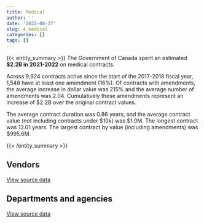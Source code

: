 ```yaml
---
title: Medical
author: ''
date: '2022-08-27'
slug: 4_medical
categories: []
tags: []
---
```


<script src="/rmarkdown-libs/htmlwidgets/htmlwidgets.js"></script>
<link href="/rmarkdown-libs/datatables-css/datatables-crosstalk.css" rel="stylesheet" />
<script src="/rmarkdown-libs/datatables-binding/datatables.js"></script>
<script src="/rmarkdown-libs/jquery/jquery-3.6.0.min.js"></script>
<link href="/rmarkdown-libs/dt-core-bootstrap/css/dataTables.bootstrap.min.css" rel="stylesheet" />
<link href="/rmarkdown-libs/dt-core-bootstrap/css/dataTables.bootstrap.extra.css" rel="stylesheet" />
<script src="/rmarkdown-libs/dt-core-bootstrap/js/jquery.dataTables.min.js"></script>
<script src="/rmarkdown-libs/dt-core-bootstrap/js/dataTables.bootstrap.min.js"></script>
<link href="/rmarkdown-libs/crosstalk/css/crosstalk.min.css" rel="stylesheet" />
<script src="/rmarkdown-libs/crosstalk/js/crosstalk.min.js"></script>
<script src="/rmarkdown-libs/htmlwidgets/htmlwidgets.js"></script>
<link href="/rmarkdown-libs/datatables-css/datatables-crosstalk.css" rel="stylesheet" />
<script src="/rmarkdown-libs/datatables-binding/datatables.js"></script>
<script src="/rmarkdown-libs/jquery/jquery-3.6.0.min.js"></script>
<link href="/rmarkdown-libs/dt-core-bootstrap/css/dataTables.bootstrap.min.css" rel="stylesheet" />
<link href="/rmarkdown-libs/dt-core-bootstrap/css/dataTables.bootstrap.extra.css" rel="stylesheet" />
<script src="/rmarkdown-libs/dt-core-bootstrap/js/jquery.dataTables.min.js"></script>
<script src="/rmarkdown-libs/dt-core-bootstrap/js/dataTables.bootstrap.min.js"></script>
<link href="/rmarkdown-libs/crosstalk/css/crosstalk.min.css" rel="stylesheet" />
<script src="/rmarkdown-libs/crosstalk/js/crosstalk.min.js"></script>

{{< entity_summary >}}
The Government of Canada spent an estimated **\$2.2B in 2021-2022** on medical contracts.

Across 9,924 contracts active since the start of the 2017-2018 fiscal year, 1,548 have at least one amendment (16%). Of contracts with amendments, the average increase in dollar value was 215% and the average number of amendments was 2.04. Cumulatively these amendments represent an increase of \$2.2B over the original contract values.

The average contract duration was 0.86 years, and the average contract value (not including contracts under \$10k) was \$1.0M. The longest contract was 13.01 years. The largest contract by value (including amendments) was \$995.6M.

{{< /entity_summary >}}

## Vendors

<div id="htmlwidget-1" style="width:100%;height:auto;" class="datatables html-widget"></div>
<script type="application/json" data-for="htmlwidget-1">{"x":{"style":"bootstrap","filter":"none","vertical":false,"data":[["<a href=\"/vendors/adapt_pharma_canada/\">ADAPT PHARMA CANADA<\/a>","<a href=\"/vendors/adpearl/\">ADPEARL<\/a>","<a href=\"/vendors/advanced_paramedic/\">ADVANCED PARAMEDIC<\/a>","<a href=\"/vendors/agilec/\">AGILEC<\/a>","<a href=\"/vendors/aim_health_group/\">AIM HEALTH GROUP<\/a>","<a href=\"/vendors/alberta_seventh_step_society/\">ALBERTA SEVENTH STEP SOCIETY<\/a>","<a href=\"/vendors/amd_medicom/\">AMD MEDICOM<\/a>","<a href=\"/vendors/amdocs/\">AMDOCS<\/a>","<a href=\"/vendors/aon_reed_stenhouse/\">AON REED STENHOUSE<\/a>","<a href=\"/vendors/apotex/\">APOTEX<\/a>","<a href=\"/vendors/ats_services/\">ATS SERVICES<\/a>","<a href=\"/vendors/b_braun_of_canada/\">B BRAUN OF CANADA<\/a>","<a href=\"/vendors/bauer_hockey/\">BAUER HOCKEY<\/a>","<a href=\"/vendors/bavarian_nordic/\">BAVARIAN NORDIC<\/a>","<a href=\"/vendors/baxter/\">BAXTER<\/a>","<a href=\"/vendors/beckman_coulter_canada/\">BECKMAN COULTER CANADA<\/a>","<a href=\"/vendors/bomimed/\">BOMIMED<\/a>","<a href=\"/vendors/breton_michel_md/\">BRETON MICHEL MD<\/a>","<a href=\"/vendors/bruker/\">BRUKER<\/a>","<a href=\"/vendors/bureau_nathalie/\">BUREAU NATHALIE<\/a>","<a href=\"/vendors/calko_group/\">CALKO GROUP<\/a>","<a href=\"/vendors/campbell_drug_stores/\">CAMPBELL DRUG STORES<\/a>","<a href=\"/vendors/canadian_emergency_ventilators/\">CANADIAN EMERGENCY VENTILATORS<\/a>","<a href=\"/vendors/canadian_red_cross/\">CANADIAN RED CROSS<\/a>","<a href=\"/vendors/canadian_veterans_vr_service/\">CANADIAN VETERANS VR SERVICE<\/a>","<a href=\"/vendors/carahsoft_technology/\">CARAHSOFT TECHNOLOGY<\/a>","<a href=\"/vendors/catholic_social_services/\">CATHOLIC SOCIAL SERVICES<\/a>","<a href=\"/vendors/cepheid/\">CEPHEID<\/a>","<a href=\"/vendors/cgi/\">CGI<\/a>","<a href=\"/vendors/charron_human_resources/\">CHARRON HUMAN RESOURCES<\/a>","<a href=\"/vendors/circle_of_eagles_lodge_society/\">CIRCLE OF EAGLES LODGE SOCIETY<\/a>","<a href=\"/vendors/cnw_group/\">CNW GROUP<\/a>","<a href=\"/vendors/concept_controls/\">CONCEPT CONTROLS<\/a>","<a href=\"/vendors/confection_aventure/\">CONFECTION AVENTURE<\/a>","<a href=\"/vendors/connective_support_society/\">CONNECTIVE SUPPORT SOCIETY<\/a>","<a href=\"/vendors/corbel_management/\">CORBEL MANAGEMENT<\/a>","<a href=\"/vendors/crc_cure_labelle/\">CRC CURE LABELLE<\/a>","<a href=\"/vendors/ctoms/\">CTOMS<\/a>","<a href=\"/vendors/dalhousie_university/\">DALHOUSIE UNIVERSITY<\/a>","<a href=\"/vendors/dasco_equipment/\">DASCO EQUIPMENT<\/a>","<a href=\"/vendors/dismas_society/\">DISMAS SOCIETY<\/a>","<a href=\"/vendors/dr_mandeep_saini/\">DR MANDEEP SAINI<\/a>","<a href=\"/vendors/dr_s_iskander/\">DR S ISKANDER<\/a>","<a href=\"/vendors/draeger/\">DRAEGER<\/a>","<a href=\"/vendors/dynacare/\">DYNACARE<\/a>","<a href=\"/vendors/ekos_research_associates/\">EKOS RESEARCH ASSOCIATES<\/a>","<a href=\"/vendors/elizabeth_fry_society/\">ELIZABETH FRY SOCIETY<\/a>","<a href=\"/vendors/esbe_scientific_industries/\">ESBE SCIENTIFIC INDUSTRIES<\/a>","<a href=\"/vendors/express_scripts_canada/\">EXPRESS SCRIPTS CANADA<\/a>","<a href=\"/vendors/fisher_paykel_healthcare/\">FISHER PAYKEL HEALTHCARE<\/a>","<a href=\"/vendors/fluid_energy_group/\">FLUID ENERGY GROUP<\/a>","<a href=\"/vendors/fondation_carrefour_nouveau_monde/\">FONDATION CARREFOUR NOUVEAU MONDE<\/a>","<a href=\"/vendors/fresenius_kabi_canada/\">FRESENIUS KABI CANADA<\/a>","<a href=\"/vendors/fti_professional_grade/\">FTI PROFESSIONAL GRADE<\/a>","<a href=\"/vendors/g4s_security_services/\">G4S SECURITY SERVICES<\/a>","<a href=\"/vendors/galenvs_sciences/\">GALENVS SCIENCES<\/a>","<a href=\"/vendors/gamble_technologies/\">GAMBLE TECHNOLOGIES<\/a>","<a href=\"/vendors/general_electric_canada/\">GENERAL ELECTRIC CANADA<\/a>","<a href=\"/vendors/general_motors/\">GENERAL MOTORS<\/a>","<a href=\"/vendors/george_courey/\">GEORGE COUREY<\/a>","<a href=\"/vendors/getinge_canada/\">GETINGE CANADA<\/a>","<a href=\"/vendors/glaxosmithkline/\">GLAXOSMITHKLINE<\/a>","<a href=\"/vendors/global_life_sciences_solutions/\">GLOBAL LIFE SCIENCES SOLUTIONS<\/a>","<a href=\"/vendors/global_upholstery/\">GLOBAL UPHOLSTERY<\/a>","<a href=\"/vendors/greg_van_wyk_professional/\">GREG VAN WYK PROFESSIONAL<\/a>","<a href=\"/vendors/hewlett_packard/\">HEWLETT PACKARD<\/a>","<a href=\"/vendors/hoskin_scientific/\">HOSKIN SCIENTIFIC<\/a>","<a href=\"/vendors/house_of_hope/\">HOUSE OF HOPE<\/a>","<a href=\"/vendors/hubspoke/\">HUBSPOKE<\/a>","<a href=\"/vendors/icu_medical_canada/\">ICU MEDICAL CANADA<\/a>","<a href=\"/vendors/indivior_uk/\">INDIVIOR UK<\/a>","<a href=\"/vendors/info_tech_research_group/\">INFO TECH RESEARCH GROUP<\/a>","<a href=\"/vendors/inksmith/\">INKSMITH<\/a>","<a href=\"/vendors/innovasea_marine_systems_canada/\">INNOVASEA MARINE SYSTEMS CANADA<\/a>","<a href=\"/vendors/isoplex/\">ISOPLEX<\/a>","<a href=\"/vendors/j_sterling_industries/\">J STERLING INDUSTRIES<\/a>","<a href=\"/vendors/jasco_applied_sciences_canada/\">JASCO APPLIED SCIENCES CANADA<\/a>","<a href=\"/vendors/john_howard_society/\">JOHN HOWARD SOCIETY<\/a>","<a href=\"/vendors/john_wiley_sons/\">JOHN WILEY SONS<\/a>","<a href=\"/vendors/joseph_ribkoff/\">JOSEPH RIBKOFF<\/a>","<a href=\"/vendors/kinghaven_peardonville_house_society/\">KINGHAVEN PEARDONVILLE HOUSE SOCIETY<\/a>","<a href=\"/vendors/l_agence/\">L AGENCE<\/a>","<a href=\"/vendors/laboratoires_omega/\">LABORATOIRES OMEGA<\/a>","<a href=\"/vendors/larch_half_way_house_of_sudbury/\">LARCH HALF WAY HOUSE OF SUDBURY<\/a>","<a href=\"/vendors/lesage_david_dr/\">LESAGE DAVID DR<\/a>","<a href=\"/vendors/lifespeak/\">LIFESPEAK<\/a>","<a href=\"/vendors/luminultra_technologies/\">LUMINULTRA TECHNOLOGIES<\/a>","<a href=\"/vendors/maison_charlemagne/\">MAISON CHARLEMAGNE<\/a>","<a href=\"/vendors/maison_cross_roads_de_la_societe/\">MAISON CROSS ROADS DE LA SOCIETE<\/a>","<a href=\"/vendors/maison_decision_house/\">MAISON DECISION HOUSE<\/a>","<a href=\"/vendors/maison_jeun_aide/\">MAISON JEUN AIDE<\/a>","<a href=\"/vendors/maison_joins_toi/\">MAISON JOINS TOI<\/a>","<a href=\"/vendors/maison_painchaud/\">MAISON PAINCHAUD<\/a>","<a href=\"/vendors/mckesson_canada/\">MCKESSON CANADA<\/a>","<a href=\"/vendors/medavie/\">MEDAVIE<\/a>","<a href=\"/vendors/medtronic_canada/\">MEDTRONIC CANADA<\/a>","<a href=\"/vendors/meewasinota_crf/\">MEEWASINOTA CRF<\/a>","<a href=\"/vendors/mega_tech/\">MEGA TECH<\/a>","<a href=\"/vendors/merck_frosst/\">MERCK FROSST<\/a>","<a href=\"/vendors/meridian_medical_technologies/\">MERIDIAN MEDICAL TECHNOLOGIES<\/a>","<a href=\"/vendors/micronostyx/\">MICRONOSTYX<\/a>","<a href=\"/vendors/ministry_of_finance/\">MINISTRY OF FINANCE<\/a>","<a href=\"/vendors/mnp/\">MNP<\/a>","<a href=\"/vendors/momentum_solutions/\">MOMENTUM SOLUTIONS<\/a>","<a href=\"/vendors/mufactor/\">MUFACTOR<\/a>","<a href=\"/vendors/murrays_windermere_gardens/\">MURRAYS WINDERMERE GARDENS<\/a>","<a href=\"/vendors/natco_pharma_canada/\">NATCO PHARMA CANADA<\/a>","<a href=\"/vendors/native_clan_organization/\">NATIVE CLAN ORGANIZATION<\/a>","<a href=\"/vendors/nav_canada/\">NAV CANADA<\/a>","<a href=\"/vendors/neuroscope/\">NEUROSCOPE<\/a>","<a href=\"/vendors/okanagan_halfway_house_society_crf/\">OKANAGAN HALFWAY HOUSE SOCIETY CRF<\/a>","<a href=\"/vendors/peerless_garments/\">PEERLESS GARMENTS<\/a>","<a href=\"/vendors/phoenix_drug_alcohol_recovery/\">PHOENIX DRUG ALCOHOL RECOVERY<\/a>","<a href=\"/vendors/precision_adm/\">PRECISION ADM<\/a>","<a href=\"/vendors/primed_medical_products/\">PRIMED MEDICAL PRODUCTS<\/a>","<a href=\"/vendors/prince_george_activator/\">PRINCE GEORGE ACTIVATOR<\/a>","<a href=\"/vendors/proline_advantage/\">PROLINE ADVANTAGE<\/a>","<a href=\"/vendors/promaxis/\">PROMAXIS<\/a>","<a href=\"/vendors/quartz_nature/\">QUARTZ NATURE<\/a>","<a href=\"/vendors/r_lamba_forensic_psych_service/\">R LAMBA FORENSIC PSYCH SERVICE<\/a>","<a href=\"/vendors/rampart_international/\">RAMPART INTERNATIONAL<\/a>","<a href=\"/vendors/reactor_engineering_group/\">REACTOR ENGINEERING GROUP<\/a>","<a href=\"/vendors/residence_carpediem/\">RESIDENCE CARPEDIEM<\/a>","<a href=\"/vendors/revision_military/\">REVISION MILITARY<\/a>","<a href=\"/vendors/roudel_medical_and_surgical/\">ROUDEL MEDICAL AND SURGICAL<\/a>","<a href=\"/vendors/salvation_army/\">SALVATION ARMY<\/a>","<a href=\"/vendors/securiguard_services/\">SECURIGUARD SERVICES<\/a>","<a href=\"/vendors/seqirus_canada/\">SEQIRUS CANADA<\/a>","<a href=\"/vendors/services_d_aide_en_prevention_de_la_criminalite/\">SERVICES D AIDE EN PREVENTION DE LA CRIMINALITE<\/a>","<a href=\"/vendors/sgs_axys_analytical_services/\">SGS AXYS ANALYTICAL SERVICES<\/a>","<a href=\"/vendors/shelter_nova_scotia/\">SHELTER NOVA SCOTIA<\/a>","<a href=\"/vendors/smiths_medical_canada/\">SMITHS MEDICAL CANADA<\/a>","<a href=\"/vendors/societe_elizabeth_fry_du_quebec/\">SOCIETE ELIZABETH FRY DU QUEBEC<\/a>","<a href=\"/vendors/societe_emmanuel_gregoire/\">SOCIETE EMMANUEL GREGOIRE<\/a>","<a href=\"/vendors/st_leonard_s_community_services/\">ST LEONARD S COMMUNITY SERVICES<\/a>","<a href=\"/vendors/st_leonard_s_society_hamilton/\">ST LEONARD S SOCIETY HAMILTON<\/a>","<a href=\"/vendors/st_leonards_house_windsor/\">ST LEONARDS HOUSE WINDSOR<\/a>","<a href=\"/vendors/st_leonards_place_peel/\">ST LEONARDS PLACE PEEL<\/a>","<a href=\"/vendors/st_ops_tactical_training_canada/\">ST OPS TACTICAL TRAINING CANADA<\/a>","<a href=\"/vendors/stanfields/\">STANFIELDS<\/a>","<a href=\"/vendors/steris_canada/\">STERIS CANADA<\/a>","<a href=\"/vendors/stryker_canada/\">STRYKER CANADA<\/a>","<a href=\"/vendors/supermax_healthcare_canada/\">SUPERMAX HEALTHCARE CANADA<\/a>","<a href=\"/vendors/tenaquip/\">TENAQUIP<\/a>","<a href=\"/vendors/the_stevens_company/\">THE STEVENS COMPANY<\/a>","<a href=\"/vendors/thornhill_medical/\">THORNHILL MEDICAL<\/a>","<a href=\"/vendors/toronto_stamp/\">TORONTO STAMP<\/a>","<a href=\"/vendors/triplewell_canada/\">TRIPLEWELL CANADA<\/a>","<a href=\"/vendors/trudell_healthcare_solutions/\">TRUDELL HEALTHCARE SOLUTIONS<\/a>","<a href=\"/vendors/tyr_tactical/\">TYR TACTICAL<\/a>","<a href=\"/vendors/unisync_group/\">UNISYNC GROUP<\/a>","<a href=\"/vendors/united_church_halfway_homes/\">UNITED CHURCH HALFWAY HOMES<\/a>","<a href=\"/vendors/united_states_department_of_the_air_force/\">UNITED STATES DEPARTMENT OF THE AIR FORCE<\/a>","<a href=\"/vendors/university_of_guelph/\">UNIVERSITY OF GUELPH<\/a>","<a href=\"/vendors/university_of_ottawa/\">UNIVERSITY OF OTTAWA<\/a>","<a href=\"/vendors/university_of_regina/\">UNIVERSITY OF REGINA<\/a>","<a href=\"/vendors/university_of_saskatchewan/\">UNIVERSITY OF SASKATCHEWAN<\/a>","<a href=\"/vendors/university_of_toronto/\">UNIVERSITY OF TORONTO<\/a>","<a href=\"/vendors/vanrx_pharmasystems/\">VANRX PHARMASYSTEMS<\/a>","<a href=\"/vendors/via_travail/\">VIA TRAVAIL<\/a>","<a href=\"/vendors/virtual_possibilities_division/\">VIRTUAL POSSIBILITIES DIVISION<\/a>","<a href=\"/vendors/visiontec/\">VISIONTEC<\/a>","<a href=\"/vendors/waters/\">WATERS<\/a>","<a href=\"/vendors/wazana_clothing/\">WAZANA CLOTHING<\/a>","<a href=\"/vendors/wcg_international_consultants/\">WCG INTERNATIONAL CONSULTANTS<\/a>","<a href=\"/vendors/westcoast_genesis_society/\">WESTCOAST GENESIS SOCIETY<\/a>","<a href=\"/vendors/westcomb_outerwear/\">WESTCOMB OUTERWEAR<\/a>","<a href=\"/vendors/william_j_barker_clinical/\">WILLIAM J BARKER CLINICAL<\/a>","<a href=\"/vendors/woolly_mammoth_outerwear/\">WOOLLY MAMMOTH OUTERWEAR<\/a>","<a href=\"/vendors/zoll_medical_canada/\">ZOLL MEDICAL CANADA<\/a>"],[74592.18,null,1181651.36,null,2236337.65,1189554.54,null,353944.5,null,17600,null,null,null,4406958.04,null,20144.48,null,2775214.31,null,841845.83,null,null,null,null,6136971.47,null,1819221.32,null,null,null,1650465.25,null,11554.25,null,null,9896279.28,1021687.89,321031.2,null,null,986233.4,666058.39,1366709.27,null,2613632.5,null,1242235.74,null,43030073.14,null,null,1701485.13,43226.43,null,8455498.56,null,null,null,null,null,null,657168.78,null,null,1182906.88,null,null,1706232.96,null,null,2388367.37,null,null,null,null,null,null,22587494.79,24723.17,null,1216497.91,null,null,1154352.33,983249.47,1231918.84,null,1651841.33,1407713.33,847930.4,1468025.33,1510995.11,1311612.1,41140694.85,5449607.46,null,1725361.78,68796,4160290.4,88511.29,null,2453758.97,93613.29,null,null,1550238.13,null,1589579.4,5798.89,911247.92,1638278,6323625,1366296.69,null,null,1962209.8,null,null,null,666058.39,491591.99,null,1909987.39,599305.58,null,20597962.65,5234097.13,null,1548426.75,null,1478834.83,null,1315673.98,3459702.21,2803518.98,2543254.05,1152957.69,3409157.33,11449.83,null,null,14947.3,null,22050.67,99879.45,null,null,null,null,null,null,1193272.14,60995.83,251538.57,440465.48,null,347278.99,null,null,1280758.65,null,null,47068.91,null,43838950.46,2385937.23,null,1403159.08,null,null],[382841.48,null,3574251.23,null,2215930.01,1304192,170389.69,null,14494.77,null,502.37,null,null,null,null,81627.33,78618.01,2929718.59,null,844152.26,null,1790850.95,null,1477710.08,null,null,2168221.16,null,null,23730,1750644.58,null,null,null,null,9923392.38,1024487.03,211037.4,null,null,988935.41,667883.21,1203542.46,404949.18,2362913.56,26549.65,1245639.12,1586987.52,35859365.92,null,null,1653614.05,43344.86,null,null,null,null,null,null,null,null,2949544.06,null,null,1041093.47,null,null,1710907.58,null,null,2709068.47,null,null,null,null,null,null,25465445.13,null,null,1219830.78,2620306.73,null,1157514.94,1232774.87,1235293.97,null,1655325.69,1922587.73,1099382.28,1904329.07,1515134.83,1315205.56,42365899.19,5464537.89,1017696.92,1962381.93,1356.35,3622150.86,153105.68,null,3053277.1,null,12430.45,null,1889847.22,571937.81,1642097.75,null,913744.49,1691578.62,null,2089357.58,null,null,2100000,null,8187.37,null,667883.21,19400.53,null,2325949.29,null,null,21723060.04,5248437.13,9698666.1,1552669.02,null,1482886.44,null,1319278.57,3527479.72,2811199.86,2934191.97,1267736.87,3192527.53,null,null,null,null,null,37755.36,476008.9,5345363.17,null,null,null,null,null,1309853.79,45955.76,264611.4,427928.32,null,261648.55,null,null,1359626.51,null,23996.68,null,null,61726288.95,2443273.14,null,1407003.35,null,474127.69],[222879.2,2784320,5244366.75,19631.01,2172619.71,1300628.63,18850771.85,null,62242.25,2036293.93,9650.81,3993774.25,7345000,null,12983229.65,49701.66,7121983.94,2921713.9,null,865155.77,17514455.97,163415149.05,169500000,19267369.99,null,null,2450340.12,null,null,14690,1745861.4,null,null,8102377.25,1550035.25,9896279.28,1021687.89,2971049.99,80000,null,986233.4,666058.39,697230.18,10557603.62,2721547.39,26992.15,1242235.74,51097451.68,5175172.55,6448443.7,74641995.15,null,1348895,237300000,null,4188092.29,43168.26,19968.23,9381476.71,39664078.02,6595556.65,4217728.38,152613.41,null,1022420.87,7566480,null,1706232.96,null,6439913.22,6123217.13,null,56529832,null,113565000,27792616.91,null,26041160.55,null,26324893.09,1367229.19,3427999.84,305966.33,1154352.33,1194171,1231918.84,102986210.97,1650802.94,1917334.76,1096378.5,1899125.98,1510995.11,1291721.08,36952265.26,7067559.96,17829990.95,1957020.23,20345.26,1352367.39,5018568.92,9990764.07,2715397.92,31586.75,283569.55,256160830,1884683.71,7975341.26,1637611.15,null,985833.12,1686956.82,null,2083648.96,12474475,47675313.68,2100000,373182500,81714.08,4698041.71,666058.39,null,10689319.15,2319594.24,null,48540881.83,21930516.62,5234097.13,9679988.22,1548426.75,36907.5,1478834.83,5773417.99,1315673.98,3517841.79,2803518.98,2926175.05,1264273.1,3183804.78,null,17639063.76,null,42555713.04,69305076.93,1712559.07,108492578.51,195105755.77,27177969,6693622.09,8231263.87,null,24814.8,1306274.96,null,281275.71,426759.12,24950,null,72644.94,7412039.8,1355911.69,172977959.2,null,21741.2,62951295.28,61557637.89,2436597.53,6623720.17,1403159.08,33625034.35,223061.26],[10396,4619440,4031634.03,84880.79,2863683.65,1300628.63,18537554.91,null,62242.25,9394345.93,9650.81,964482.9,null,null,2729371.31,null,5370267.05,1464859.3,31797.99,936380.61,3566730.55,null,null,75137406.1,null,13332.55,2450340.12,40505521.81,10576.8,2402.53,1745861.4,3318.26,null,6982342.75,3764778.25,9896279.28,1091180.57,221446.92,null,21114,1247800.37,501824.82,609111.32,18136.09,81741505.55,null,1242235.74,40784.12,null,2831888.95,31515509.07,null,5198335.13,null,11696.49,7254282.71,48279.25,6591627.85,1489123.29,null,7203456.92,202565.52,null,13046.23,879649.74,null,24907.35,1818556.99,99666,null,4422473.89,833.92,null,69718.75,null,21047625.09,179338.9,26312381.78,null,22723441.92,1367229.19,3427999.84,6033469.6,1154352.33,817456.84,1231918.84,135495.1,3645795.14,1845345.04,1096378.5,1899125.98,1510995.11,1291721.08,30442802.56,6556563.27,7615.15,1971522.44,null,1072371.41,12352651.5,10682874.68,1738847.21,43981.25,null,null,1884683.71,539347.18,1637611.15,null,327995.16,1686956.82,null,2699350.6,5808725,19514486.32,2160000,null,145555.12,3173974.61,501824.82,10583.87,37618180.85,2319594.24,null,13716468.17,22040067.5,5234097.13,9679988.22,1548426.75,null,1563934.61,null,1249479.37,3360829.88,2899815.01,2926175.05,1264273.1,3397281.73,10941.39,10407536.24,41603.13,9791.5,104339933.88,912447.66,552020.22,null,null,3883471.71,10150038.22,36148.14,null,1306274.96,null,281275.71,420101.66,null,null,38485.06,3706019.9,1355911.69,null,null,27594.42,36540694.39,127373772.12,2929876.9,5133886.45,null,36018161.52,22084.55]],"container":"<table class=\"table table-striped table-hover row-border order-column display\">\n  <thead>\n    <tr>\n      <th>Vendor<\/th>\n      <th>2018-2019<\/th>\n      <th>2019-2020<\/th>\n      <th>2020-2021<\/th>\n      <th>2021-2022<\/th>\n    <\/tr>\n  <\/thead>\n<\/table>","options":{"order":[[4,"desc"]],"pageLength":10,"autoWidth":true,"columnDefs":[{"targets":1,"render":"function(data, type, row, meta) {\n    return type !== 'display' ? data : DTWidget.formatCurrency(data, \"$\", 2, 3, \",\", \".\", true, null);\n  }"},{"targets":2,"render":"function(data, type, row, meta) {\n    return type !== 'display' ? data : DTWidget.formatCurrency(data, \"$\", 2, 3, \",\", \".\", true, null);\n  }"},{"targets":3,"render":"function(data, type, row, meta) {\n    return type !== 'display' ? data : DTWidget.formatCurrency(data, \"$\", 2, 3, \",\", \".\", true, null);\n  }"},{"targets":4,"render":"function(data, type, row, meta) {\n    return type !== 'display' ? data : DTWidget.formatCurrency(data, \"$\", 2, 3, \",\", \".\", true, null);\n  }"},{"width":"16%","targets":[1,2,3,4]},{"className":"dt-right","targets":[1,2,3,4]}],"orderClasses":false}},"evals":["options.columnDefs.0.render","options.columnDefs.1.render","options.columnDefs.2.render","options.columnDefs.3.render"],"jsHooks":[]}</script>
<p class="text-right">
<a href="https://github.com/GoC-Spending/contracts-data/tree/main/data/out/categories/4_medical/summary_by_fiscal_year_by_vendor.csv" class="source-data-link btn btn-link">View source data</a>
</p>

## Departments and agencies

<div id="htmlwidget-2" style="width:100%;height:auto;" class="datatables html-widget"></div>
<script type="application/json" data-for="htmlwidget-2">{"x":{"style":"bootstrap","filter":"none","vertical":false,"data":[["<a href=\"/departments/aafc-aac/\">Agriculture and Agri-Food Canada<\/a>","<a href=\"/departments/aandc-aadnc/\">Crown-Indigenous Relations and Northern Affairs Canada<\/a>","<a href=\"/departments/cas-satj/\">Courts Administration Service<\/a>","<a href=\"/departments/cbsa-asfc/\">Canada Border Services Agency<\/a>","<a href=\"/departments/cer-rec/\">Canada Energy Regulator<\/a>","<a href=\"/departments/cfia-acia/\">Canadian Food Inspection Agency<\/a>","<a href=\"/departments/cic/\">Immigration, Refugees and Citizenship Canada<\/a>","<a href=\"/departments/cihr-irsc/\">Canadian Institutes of Health Research<\/a>","<a href=\"/departments/cnsc-ccsn/\">Canadian Nuclear Safety Commission<\/a>","<a href=\"/departments/cra-arc/\">Canada Revenue Agency<\/a>","<a href=\"/departments/crtc/\">Canadian Radio-television and Telecommunications Commission<\/a>","<a href=\"/departments/csa-asc/\">Canadian Space Agency<\/a>","<a href=\"/departments/csc-scc/\">Correctional Service of Canada<\/a>","<a href=\"/departments/dfatd-maecd/\">Global Affairs Canada<\/a>","<a href=\"/departments/dfo-mpo/\">Fisheries and Oceans Canada<\/a>","<a href=\"/departments/dnd-mdn/\">National Defence<\/a>","<a href=\"/departments/ec/\">Environment and Climate Change Canada<\/a>","<a href=\"/departments/elections/\">Elections Canada<\/a>","<a href=\"/departments/esdc-edsc/\">Employment and Social Development Canada<\/a>","<a href=\"/departments/fin/\">Department of Finance Canada<\/a>","<a href=\"/departments/hc-sc/\">Health Canada<\/a>","<a href=\"/departments/ic/\">Innovation, Science and Economic Development Canada<\/a>","<a href=\"/departments/isc-sac/\">Indigenous Services Canada<\/a>","<a href=\"/departments/jus/\">Department of Justice Canada<\/a>","<a href=\"/departments/nrc-cnrc/\">National Research Council Canada<\/a>","<a href=\"/departments/nrcan-rncan/\">Natural Resources Canada<\/a>","<a href=\"/departments/nserc-crsng/\">Natural Sciences and Engineering Research Council of Canada<\/a>","<a href=\"/departments/nsira-ossnr/\">National Security and Intelligence Review Agency<\/a>","<a href=\"/departments/oag-bvg/\">Office of the Auditor General of Canada<\/a>","<a href=\"/departments/oic-ci/\">Office of the Information Commissioner of Canada<\/a>","<a href=\"/departments/opc-cpvp/\">Office of the Privacy Commissioner of Canada<\/a>","<a href=\"/departments/osfi-bsif/\">Office of the Superintendent of Financial Institutions Canada<\/a>","<a href=\"/departments/osgg-bsgg/\">Office of the Secretary to the Governor General<\/a>","<a href=\"/departments/pc/\">Parks Canada<\/a>","<a href=\"/departments/phac-aspc/\">Public Health Agency of Canada<\/a>","<a href=\"/departments/ppsc-sppc/\">Public Prosecution Service of Canada<\/a>","<a href=\"/departments/ps-sp/\">Public Safety Canada<\/a>","<a href=\"/departments/pwgsc-tpsgc/\">Public Services and Procurement Canada<\/a>","<a href=\"/departments/rcmp-grc/\">Royal Canadian Mounted Police<\/a>","<a href=\"/departments/ssc-spc/\">Shared Services Canada<\/a>","<a href=\"/departments/statcan/\">Statistics Canada<\/a>","<a href=\"/departments/tbs-sct/\">Treasury Board of Canada Secretariat<\/a>","<a href=\"/departments/tc/\">Transport Canada<\/a>","<a href=\"/departments/vac-acc/\">Veterans Affairs Canada<\/a>","<a href=\"/departments/wage/\">Department for Women and Gender Equality<\/a>"],[49432.2,756000.62,103825.49,29349251,7020.21,1208212.18,5449607.46,13541.45,37310.85,922202.58,null,76364.42,239357650.66,100628.76,704789.47,237163906.74,89342.48,null,965896.56,10473.47,28656119.05,5491.44,38247096.38,338172.2,160791.35,19078.64,23429.03,null,null,null,null,null,2178.28,159188.19,12689580.09,null,null,19982.81,4823115.23,49369.04,178482.5,null,637365.27,58695301.03,null],[419790,462649.04,33787,25798737.68,40612.44,1610887.85,5464537.89,13578.55,33820.34,806517.9,null,123588.24,242652853.74,1511388.55,1053014.74,233270123.4,55132.45,null,775851.34,10502.16,18542504.31,6611.4,45592330.84,190440.97,449174.57,52965.12,null,null,null,null,null,null,2184.25,126806.31,34879043.78,205.99,null,12072.38,5251180.72,52436.64,373029,26642.34,615660.07,69543329.99,null],[955871.97,459292.99,14351,26130969.54,89381.18,1927715.3,7067559.96,12486.5,59837.76,762280.57,null,166681.94,239218997.92,418060.53,736450.4,247544667.05,27485.81,56936.65,725806.37,null,7882464.73,6593.34,63535915.71,172820.28,360712.72,42566.18,null,null,16950,7157.66,24860,null,2178.28,141112.08,3464398021.36,29344.01,6009.6,null,6844771.84,8739.44,340737.98,89414.83,991271.3,69360050.98,10922.62],[966375.52,null,null,25853118.46,89819.23,2918676.91,7019815.84,12486.5,40832.94,1614131.32,6871.26,148869.6,232614228.06,452454.43,983009.32,235020095.25,36962.9,3830699.54,969226.94,null,31957647.68,81096.68,54895591.47,111460.8,2359487.55,128240.16,null,1694.89,16950,17791.91,null,465.16,2178.28,227119.18,1484678180.08,83283.99,8501.96,67338.87,5600768.64,10186.54,1548096.9,83796.85,1003050.7,135058720.54,null]],"container":"<table class=\"table table-striped table-hover row-border order-column display\">\n  <thead>\n    <tr>\n      <th>Department<\/th>\n      <th>2018-2019<\/th>\n      <th>2019-2020<\/th>\n      <th>2020-2021<\/th>\n      <th>2021-2022<\/th>\n    <\/tr>\n  <\/thead>\n<\/table>","options":{"order":[[4,"desc"]],"pageLength":10,"autoWidth":true,"columnDefs":[{"targets":1,"render":"function(data, type, row, meta) {\n    return type !== 'display' ? data : DTWidget.formatCurrency(data, \"$\", 2, 3, \",\", \".\", true, null);\n  }"},{"targets":2,"render":"function(data, type, row, meta) {\n    return type !== 'display' ? data : DTWidget.formatCurrency(data, \"$\", 2, 3, \",\", \".\", true, null);\n  }"},{"targets":3,"render":"function(data, type, row, meta) {\n    return type !== 'display' ? data : DTWidget.formatCurrency(data, \"$\", 2, 3, \",\", \".\", true, null);\n  }"},{"targets":4,"render":"function(data, type, row, meta) {\n    return type !== 'display' ? data : DTWidget.formatCurrency(data, \"$\", 2, 3, \",\", \".\", true, null);\n  }"},{"width":"16%","targets":[1,2,3,4]},{"className":"dt-right","targets":[1,2,3,4]}],"orderClasses":false}},"evals":["options.columnDefs.0.render","options.columnDefs.1.render","options.columnDefs.2.render","options.columnDefs.3.render"],"jsHooks":[]}</script>
<p class="text-right">
<a href="https://github.com/GoC-Spending/contracts-data/tree/main/data/out/categories/4_medical/summary_by_fiscal_year_by_department.csv" class="source-data-link btn btn-link">View source data</a>
</p>
